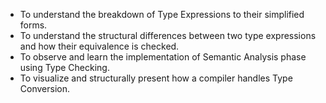 - To understand the breakdown of Type Expressions to their simplified forms.
- To understand the structural differences between two type expressions and how their equivalence is checked.
- To observe and learn the implementation of Semantic Analysis phase using Type Checking.
- To visualize and structurally present how a compiler handles Type Conversion.
